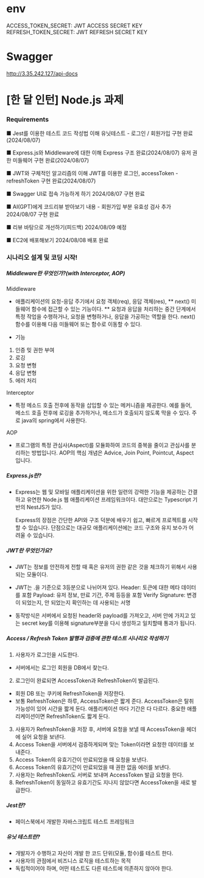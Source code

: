 # env

ACCESS_TOKEN_SECRET: JWT ACCESS SECRET KEY
REFRESH_TOKEN_SECRET: JWT REFRESH SECRET KEY

# Swagger

http://3.35.242.127/api-docs

# [한 달 인턴] Node.js 과제

### Requirements

■ Jest를 이용한 테스트 코드 작성법 이해
유닛테스트 - 로그인 / 회원가입 구현 완료(2024/08/07)

■ Express.js와 Middleware에 대한 이해
Express 구조 완료(2024/08/07)
유저 권한 미들웨어 구현 완료(2024/08/07)

■ JWT와 구체적인 알고리즘의 이해
JWT를 이용한 로그인, accessToken - refreshToken 구현 완료(2024/08/07)

■ Swagger UI로 접속 가능하게 하기
2024/08/07 구현 완료

■ AI(GPT)에게 코드리뷰 받아보기
내용 - 회원가입 부분 유효성 검사 추가
2024/08/07 구현 완료

■ 리뷰 바탕으로 개선하기(피드백)
2024/08/09 예정

■ EC2에 배포해보기
2024/08/08 배포 완료

### 시나리오 설계 및 코딩 시작!

##### Middleware란 무엇인가?(with Interceptor, AOP)

Middleware

- 애플리케이션의 요청-응답 주기에서 요청 객체(req), 응답 객체(res), ** next() 미들웨어 함수에 접근할 수 있는 기능이다. **
  요청과 응답을 처리하는 중간 단계에서 특정 작업을 수행하거나, 요청을 변형하거나, 응답을 가공하는 역할을 한다.
  next() 함수를 이용해 다음 미들웨어 또는 함수로 이동할 수 있다.

- 기능

1. 인증 밎 권한 부여
2. 로깅
3. 요청 변형
4. 응답 변형
5. 에러 처리

Interceptor

- 특정 메소드 호출 전후에 동작을 삽입할 수 있는 메커니즘을 제공한다. 예를 들어, 메소드 호출 전후에 로깅을 추가하거나, 메소드가
  호출되지 않도록 막을 수 있다. 주로 java의 spring에서 사용한다.

AOP

- 프로그램의 특정 관심사(Aspect)를 모듈화하여 코드의 중복을 줄이고 관심사를 분리하는 방법입니다. AOP의 핵심 개념은 Advice, Join Point, Pointcut, Aspect입니다.

##### Express.js란?

- Express는 웹 및 모바일 애플리케이션을 위한 일련의 강력한 기능을 제공하는 간결하고 유연한 Node.js 웹 애플리케이션 프레임워크이다.
  대안으로는 Typescript 기반의 NestJS가 있다.

  Express의 장점은 간단한 API와 구조 덕분에 배우기 쉽고, 빠르게 프로젝트를 시작할 수 있습니다.
  단점으로는 대규모 애플리케이션에는 코드 구조와 유지 보수가 어려울 수 있습니다.

##### JWT란 무엇인가요?

- JWT는 정보를 안전하게 전할 때 혹은 유저의 권한 같은 것을 체크하기 위해서 사용되는 모듈이다.
- JWT는 .을 기준으로 3등분으로 나뉘어져 있다.
  Header: 토큰에 대한 메타 데이터를 포함
  Payload: 유저 정보, 만료 기간, 주제 등등을 포함
  Verify Signature: 변경이 되었는지, 안 되었는지 확인하는 데 사용되는 서명

- 동작방식은 서버에서 요청된 header와 payload를 가져오고,
  서버 안에 가지고 있는 secret key를 이용해 signature부분을 다시 생성하고 일치할때 통과가 됩니다.

##### Access / Refresh Token 발행과 검증에 관한 테스트 시나리오 작성하기

1. 사용자가 로그인을 시도한다.

- 서버에서는 로그인 회원을 DB에서 찾는다.

2. 로그인이 완료되면 AccessToken과 RefreshToken이 발급된다.

- 회원 DB 또는 쿠키에 RefreshToken을 저장한다.
- 보통 RefreshToken은 하루, AccessToken은 짧게 준다.
  AccessToken은 탈취 가능성이 있어 시간을 짧게 둔다. 애플리케이션 마다 기간은 다 다르다.
  중요한 애플리케이션이면 RefreshToken도 짧게 둔다.

3. 사용자가 RefreshToken을 저장 후, 서버에 요청을 보낼 때 AccessToken을 헤더에 실어 요청을 보낸다.
4. Access Token을 서버에서 검증하게되며 맞는 Token이라면 요청한 데이터를 보내준다.
5. Access Token의 유효기간이 만료되었을 때 요청을 보낸다.
6. Access Token의 유효기간이 만료되었을 때 권한 없음 에러를 보낸다.
7. 사용자는 RefreshToken도 서버로 보내며 AccessToken 발급 요청을 한다.
8. RefreshToken이 동일하고 유효기간도 지나지 않았다면 AccessToken을 새로 발급한다.

##### Jest란?

- 페이스북에서 개발한 자바스크립트 테스트 프레임워크

##### 유닛 테스트란?

- 개발자가 수행하고 자신이 개발 한 코드 단위(모듈, 함수)를 테스트 한다.
- 사용자의 관점에서 비즈니스 로직을 테스트하는 목적
- 독립적이어야 하며, 어떤 테스트도 다른 테스트에 의존하지 않아야 한다.
